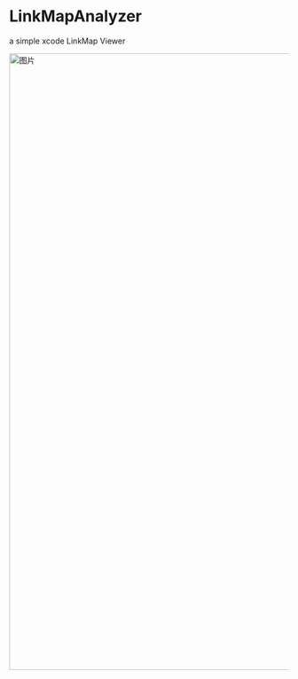# LinkMapAnalyzer
a simple xcode LinkMap Viewer

<img width="1113" alt="图片" src="https://github.com/SolaWing/LinkMapAnalyzer/assets/3897953/866dd3a3-1694-431d-ae89-830f306be572">
